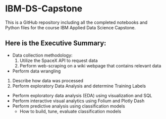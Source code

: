 # IBM-DS-Capstone
This is a GitHub repository including all the completed notebooks and Python files for the course IBM Applied Data Science Capstone.
## Here is the Executive Summary:
*  Data collection methodology:
   1. Utilize the SpaceX API to request data
   1. Perform web-scraping on a wiki webpage that contains relevant data
*  Perform data wrangling
  1.  Describe how data was processed
  1. Perform exploratory Data Analysis and determine Training Labels
*  Perform exploratory data analysis (EDA) using visualization and SQL
* Perform interactive visual analytics using Folium and Plotly Dash
* Perform predictive analysis using classification models
  * How to build, tune, evaluate classification models
